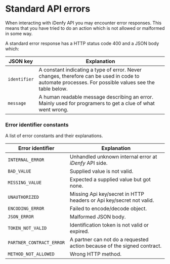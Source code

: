 # Standard API errors

When interacting with iDenfy API you may encounter error responses. This means that you have tried to do an action which is not allowed or malformed in some way.

A standard error response has a HTTP status code 400 and a JSON body which:

|JSON key      |Explanation                                                                                                 |
|--------------|------------------------------------------------------------------------------------------------------------|
|`identifier`  |A constant indicating a type of error. Never changes, therefore can be used in code to automate processes. For possible values see the table below.  |
|`message`     |A human readable message describing an error. Mainly used for programers to get a clue of what went wrong.  |

### Error identifier constants

A list of error constants and their explanations.

|Error identifier          |Explanation                                                            |
|--------------------------|-----------------------------------------------------------------------|
|`INTERNAL_ERROR`          |Unhandled unknown internal error at *iDenfy* API side.                 |
|`BAD_VALUE`               |Supplied value is not valid.                                           |
|`MISSING_VALUE`           |Expected a supplied value but got none.                                |
|`UNAUTHORIZED`            |Missing Api key/secret in HTTP headers or Api key/secret not valid.    |
|`ENCODING_ERROR`          |Failed to encode/decode object.                                        |
|`JSON_ERROR`              |Malformed JSON body.                                                   |
|`TOKEN_NOT_VALID`         |Identification token is not valid or expired.                          |
|`PARTNER_CONTRACT_ERROR`  |A partner can not do a requested action because of the signed contract.|
|`METHOD_NOT_ALLOWED`      |Wrong HTTP method.                                                     |
